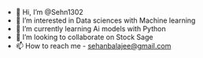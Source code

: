 - 👋 Hi, I’m @Sehn1302
- 👀 I’m interested in Data sciences with Machine learning
- 🌱 I’m currently learning Ai models with Python
- 💞️ I’m looking to collaborate on Stock Sage
- 📫 How to reach me - sehanbalajee@gmail.com

<!---
Sehn1302/Sehn1302 is a ✨ special ✨ repository because its `README.md` (this file) appears on your GitHub profile.
You can click the Preview link to take a look at your changes.
--->
